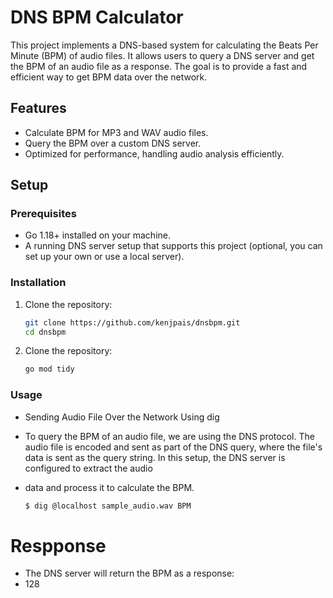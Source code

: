 # DNS BPM Calculator

This project implements a DNS-based system for calculating the Beats Per Minute (BPM) of audio files. It allows users to query a DNS server and get the BPM of an audio file as a response. The goal is to provide a fast and efficient way to get BPM data over the network.

## Features
- Calculate BPM for MP3 and WAV audio files.
- Query the BPM over a custom DNS server.
- Optimized for performance, handling audio analysis efficiently.

## Setup

### Prerequisites
- Go 1.18+ installed on your machine.
- A running DNS server setup that supports this project (optional, you can set up your own or use a local server).

### Installation

1. Clone the repository:
   ```bash
   git clone https://github.com/kenjpais/dnsbpm.git
   cd dnsbpm

2. Clone the repository:
   ```bash
   go mod tidy

### Usage
- Sending Audio File Over the Network Using dig
- To query the BPM of an audio file, we are using the DNS protocol. The audio file is encoded and sent as part of the DNS query, where the file's data is sent as the query string. In this setup, the DNS server is configured to extract the audio 
- data and process it to calculate the BPM.

    ```bash
    $ dig @localhost sample_audio.wav BPM

# Respponse
- The DNS server will return the BPM as a response:
- 128